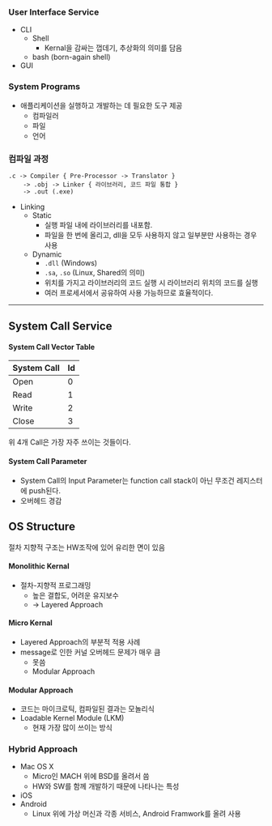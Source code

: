 ### User Interface Service
- CLI
	- Shell
		- Kernal을 감싸는 껍데기, 추상화의 의미를 담음
	- bash (born-again shell)
- GUI
### System Programs
- 애플리케이션을 실행하고 개발하는 데 필요한 도구 제공
	- 컴파일러
	- 파일
	- 언어
### 컴파일 과정
	.c -> Compiler { Pre-Processor -> Translator }
		-> .obj -> Linker { 라이브러리, 코드 파일 통합 }
		-> .out (.exe)
- Linking
	- Static
		- 실행 파일 내에 라이브러리를 내포함. 
		- 파일을 한 번에 올리고, dll을 모두 사용하지 않고 일부분만 사용하는 경우 사용
	- Dynamic
		- `.dll` (Windows)
		- `.sa`, `.so` (Linux, Shared의 의미)
		- 위치를 가지고 라이브러리의 코드 실행 시 라이브러리 위치의 코드를 실행
		-  여러 프로세서에서 공유하여 사용 가능하므로 효율적이다.
---
## System Call Service
#### System Call Vector Table

| System Call | Id  |
| ----------- | --- |
| Open        | 0   |
| Read        | 1   |
| Write       | 2   |
| Close       | 3   |
위 4개 Call은 가장 자주 쓰이는 것들이다.
#### System Call Parameter
- System Call의 Input Parameter는 function call stack이 아닌 무조건 레지스터에 push된다.
- 오버헤드 경감
## OS Structure
절차 지향적 구조는 HW조작에 있어 유리한 면이 있음
#### Monolithic Kernal
- 절차-지향적 프로그래밍
	- 높은 결합도, 어려운 유지보수
	- -> Layered Approach
#### Micro Kernal
- Layered Approach의 부분적 적용 사례
- message로 인한 커널 오버헤드 문제가 매우 큼
	- 못씀
	- Modular Approach
#### Modular Approach
- 코드는 마이크로틱, 컴파일된 결과는 모놀리식
- Loadable Kernel Module (LKM)
	- 현재 가장 많이 쓰이는 방식
### Hybrid Approach
- Mac OS X
	- Micro인 MACH 위에 BSD를 올려서 씀
	- HW와 SW를 함께 개발하기 때문에 나타나는 특성
- iOS
- Android
	- Linux 위에 가상 머신과 각종 서비스, Android Framwork를 올려 사용



